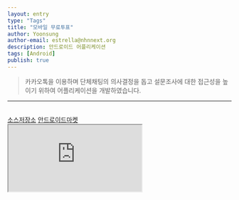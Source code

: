 ```yaml
---
layout: entry
type: "Tags"
title: "모바일 무료투표"
author: Yoonsung
author-email: estrella@nhnnext.org
description: 안드로이드 어플리케이션
tags: [Android]
publish: true
---
```


> 카카오톡을 이용하며 단체채팅의 의사결정을 돕고 설문조사에 대한 접근성을 높이기 위하여 어플리케이션을 개발하였습니다.

***

<br/>
<a href="https://github.com/YoonSung/KakaoPoll.git">소스저장소</a>
	<a href="https://play.google.com/store/apps/details?id=com.DooitResearch.kakaoPoll">안드로이드마켓</a>
<div class="youtube">
	<iframe src="http://www.youtube.com/embed/0uM8rs4g2yI?autoplay=1" class="video"></iframe>	
</div>